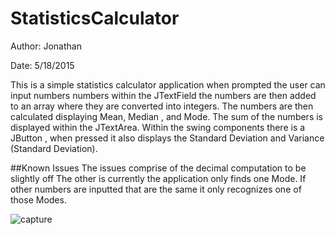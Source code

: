 # StatisticsCalculator

Author: Jonathan

Date: 5/18/2015

This is a simple statistics calculator application when prompted the user can input numbers numbers within the JTextField
the numbers are then added to an array where they are converted into integers. The numbers are then calculated displaying 
Mean, Median , and Mode. The sum of the numbers is displayed within the JTextArea. Within the swing components there is a JButton
, when pressed it also displays the Standard Deviation and Variance (Standard Deviation).

##Known Issues
The issues comprise of the decimal computation to be slightly off
The other is currently the application only finds one Mode. If other numbers are inputted that are the same it only recognizes 
one of those Modes.

![capture](https://cloud.githubusercontent.com/assets/11635523/7690539/3f3f4cce-fd69-11e4-8a3e-40cfa1005b51.PNG) 
